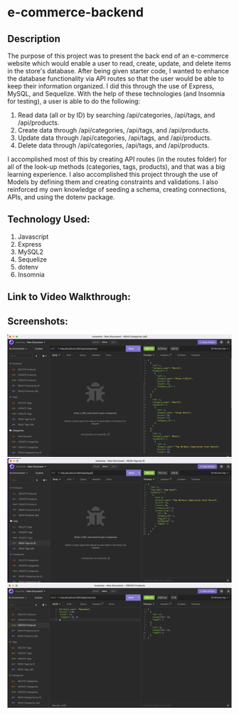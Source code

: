 # e-commerce-backend

## Description

The purpose of this project was to present the back end of an e-commerce website which would enable a user to read, create, update, and delete items in the store's database. After being given starter code, I wanted to enhance the database functionality via API routes so that the user would be able to keep their information organized. I did this through the use of Express, MySQL, and Sequelize. With the help of these technologies (and Insomnia for testing), a user is able to do the following:

1. Read data (all or by ID) by searching /api/categories, /api/tags, and /api/products.
2. Create data through /api/categories, /api/tags, and /api/products.
3. Update data through /api/categories, /api/tags, and /api/products.
4. Delete data through /api/categories, /api/tags, and /api/products.

I accomplished most of this by creating API routes (in the routes folder) for all of the look-up methods (categories, tags, products), and that was a big learning experience. I also accomplished this project through the use of Models by defining them and creating constraints and validations. I also reinforced my own knowledge of seeding a schema, creating connections, APIs, and using the dotenv package.

## Technology Used:

1. Javascript
2. Express
3. MySQL2
4. Sequelize
5. dotenv
6. Insomnia

## Link to Video Walkthrough:


## Screenshots:
![](/images/insomnia1.png)
![](/images/insomnia2.png)
![](/images/insomnia3.png)